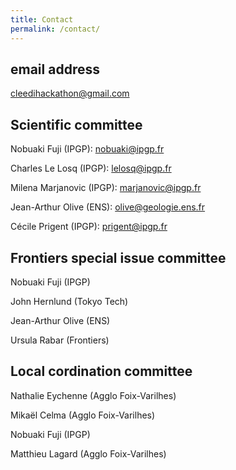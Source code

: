 ```yaml
---
title: Contact
permalink: /contact/
---
```


## email address

cleedihackathon@gmail.com

## Scientific committee

Nobuaki Fuji (IPGP): nobuaki@ipgp.fr

Charles Le Losq (IPGP): lelosq@ipgp.fr

Milena Marjanovic (IPGP): marjanovic@ipgp.fr

Jean-Arthur Olive (ENS): olive@geologie.ens.fr

Cécile Prigent (IPGP): prigent@ipgp.fr

## Frontiers special issue committee

Nobuaki Fuji (IPGP)

John Hernlund (Tokyo Tech)

Jean-Arthur Olive (ENS)

Ursula Rabar (Frontiers)

## Local cordination committee

Nathalie Eychenne (Agglo Foix-Varilhes)

Mikaël Celma (Agglo Foix-Varilhes)

Nobuaki Fuji (IPGP)

Matthieu Lagard (Agglo Foix-Varilhes)







